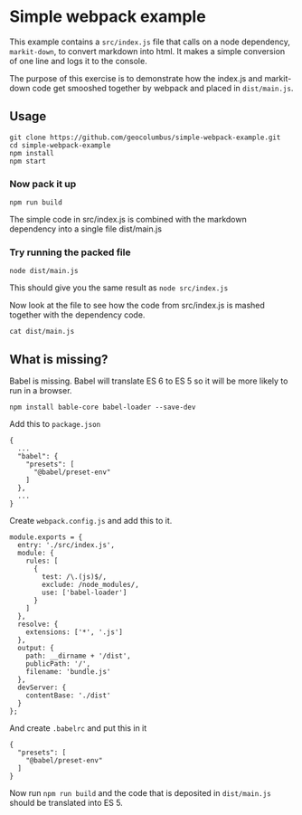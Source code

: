 # Simple webpack example

This example contains a ```src/index.js``` file that calls on a node dependency, ```markit-down```, to convert markdown into html. It makes a simple conversion of one line and logs it to the console.

The purpose of this exercise is to demonstrate how the index.js and markit-down code get smooshed together by webpack and placed in ```dist/main.js```.

## Usage

```
git clone https://github.com/geocolumbus/simple-webpack-example.git
cd simple-webpack-example
npm install
npm start
```

### Now pack it up

```npm run build```

The simple code in src/index.js is combined with the markdown dependency into a single file dist/main.js

### Try running the packed file

```node dist/main.js```

This should give you the same result as ```node src/index.js```

Now look at the file to see how the code from src/index.js is mashed together with the dependency code.

```cat dist/main.js```

## What is missing?

Babel is missing. Babel will translate ES 6 to ES 5 so it will be more likely to run in a browser.

```npm install bable-core babel-loader --save-dev```

Add this to ```package.json```

```
{
  ...
  "babel": {
    "presets": [
      "@babel/preset-env"
    ]
  },
  ...
}
```

Create ```webpack.config.js``` and add this to it.

```
module.exports = {
  entry: './src/index.js',
  module: {
    rules: [
      {
        test: /\.(js)$/,
        exclude: /node_modules/,
        use: ['babel-loader']
      }
    ]
  },
  resolve: {
    extensions: ['*', '.js']
  },
  output: {
    path: __dirname + '/dist',
    publicPath: '/',
    filename: 'bundle.js'
  },
  devServer: {
    contentBase: './dist'
  }
};
```

And create ```.babelrc``` and put this in it

```
{
  "presets": [
    "@babel/preset-env"
  ]
}
```

Now run ```npm run build``` and the code that is deposited in ```dist/main.js``` should be translated into ES 5.

